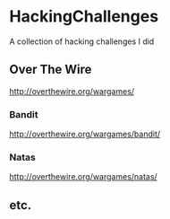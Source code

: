 # HackingChallenges
A collection of hacking challenges I did

## Over The Wire
http://overthewire.org/wargames/

### Bandit
http://overthewire.org/wargames/bandit/

### Natas
http://overthewire.org/wargames/natas/

## etc.
